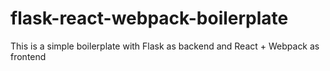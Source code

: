 # flask-react-webpack-boilerplate
This is a simple boilerplate with Flask as backend and React + Webpack as frontend
